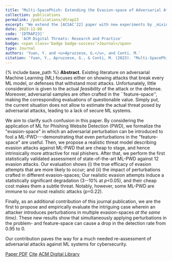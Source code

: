 ```yaml
---
title: "Multi-SpacePhish: Extending the Evasion-space of Adversarial Attacks against Phishing Website Detectors using Machine Learning"
collection: publications
permalink: /publications/dtrap23
excerpt: "We extend the [ACSAC'22] paper with new experiments by _mixing_ the perturbation spaces!"
date: 2023-12-08
code: '[DTRAP23]'
venue: 'ACM Digital Threats: Research and Practice'
badge: <span class='badge badge-success'>Journal</span>
type: Journal
authors: 'Yuan, Y. and <u>Apruzzese, G.</u>, and Conti. M.'
citation: 'Yuan, Y., Apruzzese, G., & Conti, M. (2023). "Multi-SpacePhish: Extending the Evasion-space of Adversarial Attacks against Phishing Website Detectors using Machine Learning." <i>ACM Digital Threats: Research and Practice</i>.'
---
```

{% include base_path %}
<b>Abstract.</b> Existing literature on adversarial Machine Learning (ML) focuses either on showing attacks that break every ML model, or defenses that withstand most attacks. Unfortunately, little consideration is given to the actual _feasibility_ of the attack or the defense.
Moreover, adversarial samples are often crafted in the ``feature-space'', making the corresponding evaluations of questionable value. 
Simply put, the current situation does not allow to estimate the actual threat posed by adversarial attacks, leading to a lack of secure ML systems.

We aim to clarify such confusion in this paper. By considering the application of ML for Phishing Website Detection (PWD), we formalize the "evasion-space" in which an adversarial perturbation can be introduced to fool a ML-PWD---demonstrating that even perturbations in the "feature-space" are useful. Then, we propose a realistic threat model describing evasion attacks against ML-PWD that are cheap to stage, and hence intrinsically more attractive for real phishers. After that, we perform the first statistically validated assessment of state-of-the-art ML-PWD against 12 evasion attacks. Our evaluation shows (i) the true efficacy of evasion attempts that are more likely to occur; and (ii) the impact of perturbations crafted in different evasion-spaces; 
Our realistic evasion attempts induce a statistically significant degradation (3--10% at _p_<0.05), and their cheap cost makes them a subtle threat. Notably, however, some ML-PWD are immune to our most realistic attacks (_p_=0.22). 

Finally, as an additional contribution of this journal publication, we are the first to propose and empirically evaluate the intriguing case wherein an attacker introduces perturbations in multiple evasion-spaces _at the same time}_. These new results show that simultaneously applying perturbations in the problem- and feature-space can cause a drop in the detection rate from 0.95 to 0.

Our contribution paves the way for a much needed re-assessment of adversarial attacks against ML systems for cybersecurity. 

<a class="btn btn-outline-primary my-1 mr-1 btn-sm" href="{{ base_path }}/files/papers/dtrap23/dtrap23.pdf" target="_blank" rel="noopener">Paper PDF</a> 
<a class="btn btn-outline-primary my-1 mr-1 btn-sm" href="{{ base_path }}/files/papers/dtrap23/dtrap23_cite.html" target="_blank" rel="noopener">Cite</a> 
<a class="btn btn-outline-primary my-1 mr-1 btn-sm" href="https://dl.acm.org/doi/10.1145/3638253" target="_blank" rel="noopener">ACM Digital Library</a> 
